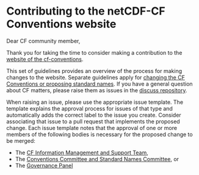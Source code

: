 # Contributing to the netCDF-CF Conventions website

Dear CF community member,

Thank you for taking the time to consider making a contribution to the [website of the cf-conventions](cf-website).

This set of guidelines provides an overview of the process for making changes to the website.
Separate guidelines apply for [changing the CF Conventions or proposing standard names](contribute-conventions).
If you have a general question about CF matters, please raise them as issues in the [discuss repository](discuss).

When raising an issue, please use the appropriate issue template.
The template explains the approval process for issues of that type and automatically adds the correct label to the issue you create.
Consider associating that issue to a pull request that implements the proposed change.
Each issue template notes that the approval of one or more members of the following bodies is necessary for the proposed change to be merged:
- The [CF Information Management and Support Team](info-mgmt),
- The [Conventions Committee and Standard Names Committee](committee), or
- The [Governance Panel](gov-panel)

[cf-website]: http://cfconventions.org/
[contribute-conventions]: https://github.com/cf-convention/cf-conventions/blob/master/CONTRIBUTING.md
[discuss]: https://github.com/cf-convention/discuss/issues
[info-mgmt]: http://cfconventions.org/governance.html#information-management-and-support
[committee]: http://cfconventions.org/governance.html#conventions-committee-and-standard-names-committee
[gov-panel]: http://cfconventions.org/governance.html#governance-panel
